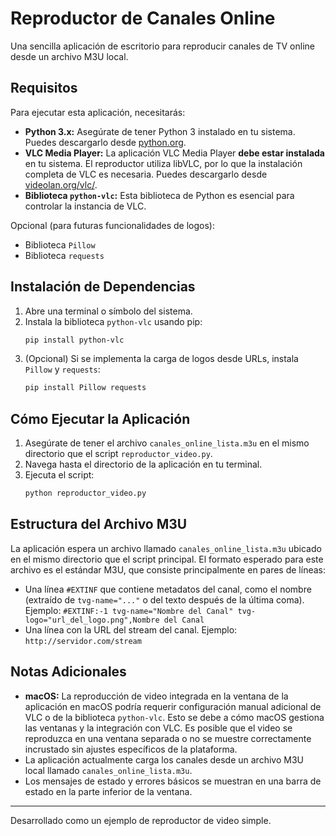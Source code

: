 # Reproductor de Canales Online

Una sencilla aplicación de escritorio para reproducir canales de TV online desde un archivo M3U local.

## Requisitos

Para ejecutar esta aplicación, necesitarás:

*   **Python 3.x:** Asegúrate de tener Python 3 instalado en tu sistema. Puedes descargarlo desde [python.org](https://www.python.org/).
*   **VLC Media Player:** La aplicación VLC Media Player **debe estar instalada** en tu sistema. El reproductor utiliza libVLC, por lo que la instalación completa de VLC es necesaria. Puedes descargarlo desde [videolan.org/vlc/](https://www.videolan.org/vlc/).
*   **Biblioteca `python-vlc`:** Esta biblioteca de Python es esencial para controlar la instancia de VLC.

Opcional (para futuras funcionalidades de logos):
*   Biblioteca `Pillow`
*   Biblioteca `requests`

## Instalación de Dependencias

1.  Abre una terminal o símbolo del sistema.
2.  Instala la biblioteca `python-vlc` usando pip:
    ```bash
    pip install python-vlc
    ```
3.  (Opcional) Si se implementa la carga de logos desde URLs, instala `Pillow` y `requests`:
    ```bash
    pip install Pillow requests
    ```

## Cómo Ejecutar la Aplicación

1.  Asegúrate de tener el archivo `canales_online_lista.m3u` en el mismo directorio que el script `reproductor_video.py`.
2.  Navega hasta el directorio de la aplicación en tu terminal.
3.  Ejecuta el script:
    ```bash
    python reproductor_video.py
    ```

## Estructura del Archivo M3U

La aplicación espera un archivo llamado `canales_online_lista.m3u` ubicado en el mismo directorio que el script principal.
El formato esperado para este archivo es el estándar M3U, que consiste principalmente en pares de líneas:

*   Una línea `#EXTINF` que contiene metadatos del canal, como el nombre (extraído de `tvg-name="..."` o del texto después de la última coma).
    Ejemplo: `#EXTINF:-1 tvg-name="Nombre del Canal" tvg-logo="url_del_logo.png",Nombre del Canal`
*   Una línea con la URL del stream del canal.
    Ejemplo: `http://servidor.com/stream`

## Notas Adicionales

*   **macOS:** La reproducción de video integrada en la ventana de la aplicación en macOS podría requerir configuración manual adicional de VLC o de la biblioteca `python-vlc`. Esto se debe a cómo macOS gestiona las ventanas y la integración con VLC. Es posible que el video se reproduzca en una ventana separada o no se muestre correctamente incrustado sin ajustes específicos de la plataforma.
*   La aplicación actualmente carga los canales desde un archivo M3U local llamado `canales_online_lista.m3u`.
*   Los mensajes de estado y errores básicos se muestran en una barra de estado en la parte inferior de la ventana.

---
Desarrollado como un ejemplo de reproductor de video simple.
